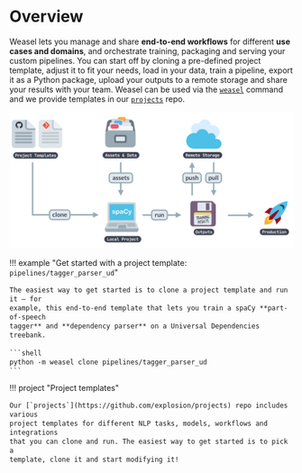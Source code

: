 # Overview

Weasel lets you manage and share **end-to-end workflows** for
different **use cases and domains**, and orchestrate training, packaging and
serving your custom pipelines. You can start off by cloning a pre-defined
project template, adjust it to fit your needs, load in your data, train a
pipeline, export it as a Python package, upload your outputs to a remote storage
and share your results with your team. Weasel can be used via the
[`weasel`](../cli.md) command and we provide templates in our
[`projects`](https://github.com/explosion/projects) repo.

![Illustration of project workflow and commands](assets/images/projects.svg)

!!! example "Get started with a project template: `pipelines/tagger_parser_ud`"

    The easiest way to get started is to clone a project template and run it – for
    example, this end-to-end template that lets you train a spaCy **part-of-speech
    tagger** and **dependency parser** on a Universal Dependencies treebank.

    ```shell
    python -m weasel clone pipelines/tagger_parser_ud
    ```

<!-- Weasel makes it easy to integrate with many other **awesome tools** in
the data science and machine learning ecosystem to track and manage your data
and experiments, iterate on demos and prototypes and ship your models into
production.

<Grid narrow cols={3}>
  <Integration title="DVC" logo="dvc" url="#dvc">
    Manage and version your data
  </Integration>
  <Integration title="Prodigy" logo="prodigy" url="#prodigy">
    Create labelled training data
  </Integration>
  <Integration title="Streamlit" logo="streamlit" url="#streamlit">
    Visualize and demo your pipelines
  </Integration>
  <Integration title="FastAPI" logo="fastapi" url="#fastapi">
    Serve your models and host APIs
  </Integration>
  <Integration title="Ray" logo="ray" url="#ray">
    Distributed and parallel training
  </Integration>
  <Integration title="Weights &amp; Biases" logo="wandb" url="#wandb">
    Track your experiments and results
  </Integration>
  <Integration
    title="Hugging Face Hub"
    logo="huggingface_hub"
    url="#huggingface_hub"
  >
    Upload your pipelines to the Hugging Face Hub
  </Integration>
</Grid> -->

!!! project "Project templates"

    Our [`projects`](https://github.com/explosion/projects) repo includes various
    project templates for different NLP tasks, models, workflows and integrations
    that you can clone and run. The easiest way to get started is to pick a
    template, clone it and start modifying it!
